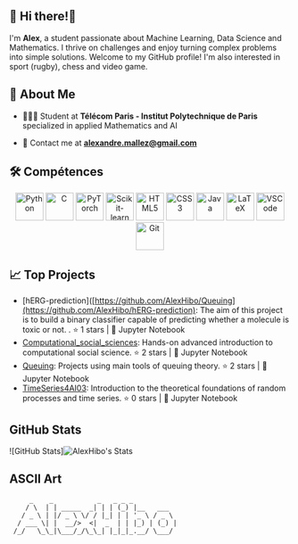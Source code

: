 ## 👋 Hi there!👋

I'm **Alex**, a student passionate about Machine Learning, Data Science and Mathematics.
I thrive on challenges and enjoy turning complex problems into simple solutions. Welcome to my GitHub profile!
I'm also interested in sport (rugby), chess and video game.

## 🤝 About Me

- 👨🏻‍🎓 Student at **Télécom Paris - Institut Polytechnique de Paris** specialized in applied Mathematics and AI

- 📧 Contact me at **alexandre.mallez@gmail.com**

## 🛠️ Compétences

<p align="center">
  <img src="https://cdn.jsdelivr.net/gh/devicons/devicon/icons/python/python-original.svg" alt="Python" width="50"/>
  <img src="https://cdn.jsdelivr.net/gh/devicons/devicon/icons/c/c-original.svg" alt="C" width="50"/>
  <img src="https://cdn.jsdelivr.net/gh/devicons/devicon/icons/pytorch/pytorch-original.svg" alt="PyTorch" width="50"/>
  <img src="https://upload.wikimedia.org/wikipedia/commons/0/05/Scikit_learn_logo_small.svg" alt="Scikit-learn" width="50"/>
  <img src="https://cdn.jsdelivr.net/gh/devicons/devicon/icons/html5/html5-original.svg" alt="HTML5" width="50"/>
  <img src="https://cdn.jsdelivr.net/gh/devicons/devicon/icons/css3/css3-original.svg" alt="CSS3" width="50"/>
  <img src="https://cdn.jsdelivr.net/gh/devicons/devicon/icons/java/java-original.svg" alt="Java" width="50"/>
  <img src="https://cdn.jsdelivr.net/gh/devicons/devicon/icons/latex/latex-original.svg" alt="LaTeX" width="50"/>
  <img src="https://cdn.jsdelivr.net/gh/devicons/devicon/icons/vscode/vscode-original.svg" alt="VSCode" width="50"/>
  <img src="https://cdn.jsdelivr.net/gh/devicons/devicon/icons/git/git-original.svg" alt="Git" width="50"/>
</p>

## 📈 Top Projects

- [hERG-prediction]([https://github.com/AlexHibo/Queuing](https://github.com/AlexHibo/hERG-prediction): The aim of this project is to build a binary classifier capable of predicting whether a molecule is toxic or not. . ⭐ 1 stars | 📝 Jupyter Notebook
- [Computational_social_sciences](https://github.com/AlexHibo/Computational_social_sciences): Hands-on advanced introduction to computational social science. ⭐ 2 stars | 📝 Jupyter Notebook 
- [Queuing](https://github.com/AlexHibo/Queuing): Projects using main tools of queuing theory. ⭐ 2 stars | 📝 Jupyter Notebook
- [TimeSeries4AI03](https://github.com/AlexHibo/TimeSeries4AI03): Introduction to the theoretical foundations of random processes and time series. ⭐ 0 stars | 📝 Jupyter Notebook 


## GitHub Stats

![GitHub Stats]![AlexHibo's Stats](https://github-readme-stats.vercel.app/api?username=AlexHibo&theme=vue-dark&show_icons=true&hide_border=true&count_private=true)
## ASCII Art

```
     _    _           _   _ _ _           
    / \  | | _____  _| | | (_) |__   ___  
   / _ \ | |/ _ \ \/ / |_| | | '_ \ / _ \ 
  / ___ \| |  __/>  <|  _  | | |_) | (_) |
 /_/   \_\_|\___/_/\_\_| |_|_|_.__/ \___/ 
                                          
```
<!--
**AlexHibo/AlexHibo** is a ✨ _special_ ✨ repository because its `README.md` (this file) appears on your GitHub profile.

Here are some ideas to get you started:

- 🔭 I’m currently working on ...
- 🌱 I’m currently learning ...
- 👯 I’m looking to collaborate on ...
- 🤔 I’m looking for help with ...
- 💬 Ask me about ...
- 📫 How to reach me: ...
- 😄 Pronouns: ...
- ⚡ Fun fact: ...
-->
